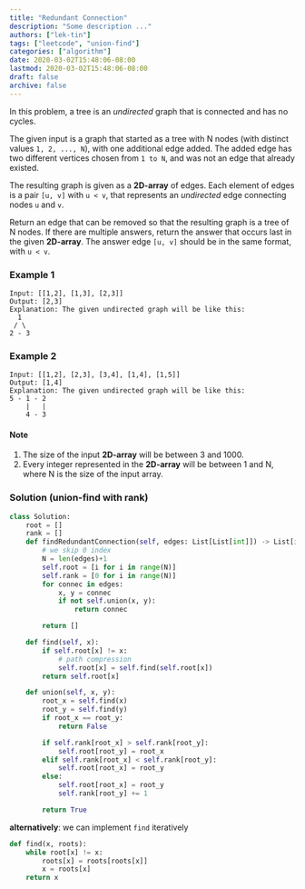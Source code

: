 ```yaml
---
title: "Redundant Connection"
description: "Some description ..."
authors: ["lek-tin"]
tags: ["leetcode", "union-find"]
categories: ["algorithm"]
date: 2020-03-02T15:48:06-08:00
lastmod: 2020-03-02T15:48:06-08:00
draft: false
archive: false
---
```

In this problem, a tree is an *undirected* graph that is connected and has no cycles.  

The given input is a graph that started as a tree with N nodes (with distinct values `1, 2, ..., N`), with one additional edge added. The added edge has two different vertices chosen from `1 to N`, and was not an edge that already existed.  

The resulting graph is given as a **2D-array** of edges. Each element of edges is a pair `[u, v]` with `u < v`, that represents an *undirected* edge connecting nodes `u` and `v`.  

Return an edge that can be removed so that the resulting graph is a tree of N nodes. If there are multiple answers, return the answer that occurs last in the given **2D-array**. The answer edge `[u, v]` should be in the same format, with `u < v`.  

### Example 1

```
Input: [[1,2], [1,3], [2,3]]
Output: [2,3]
Explanation: The given undirected graph will be like this:
  1
 / \
2 - 3
```

### Example 2

```
Input: [[1,2], [2,3], [3,4], [1,4], [1,5]]
Output: [1,4]
Explanation: The given undirected graph will be like this:
5 - 1 - 2
    |   |
    4 - 3
```

#### Note
1. The size of the input **2D-array** will be between 3 and 1000.
2. Every integer represented in the **2D-array** will be between 1 and N, where N is the size of the input array.

### Solution (union-find with rank)

```python
class Solution:
    root = []
    rank = []
    def findRedundantConnection(self, edges: List[List[int]]) -> List[int]:
        # we skip 0 index
        N = len(edges)+1
        self.root = [i for i in range(N)]
        self.rank = [0 for i in range(N)]
        for connec in edges:
            x, y = connec
            if not self.union(x, y):
                return connec

        return []

    def find(self, x):
        if self.root[x] != x:
            # path compression
            self.root[x] = self.find(self.root[x])
        return self.root[x]

    def union(self, x, y):
        root_x = self.find(x)
        root_y = self.find(y)
        if root_x == root_y:
            return False

        if self.rank[root_x] > self.rank[root_y]:
            self.root[root_y] = root_x
        elif self.rank[root_x] < self.rank[root_y]:
            self.root[root_x] = root_y
        else:
            self.root[root_x] = root_y
            self.rank[root_y] += 1

        return True
```
**alternatively**: we can implement `find` iteratively
```python
def find(x, roots):
    while root[x] != x:
        roots[x] = roots[roots[x]]
        x = roots[x]
    return x
```
